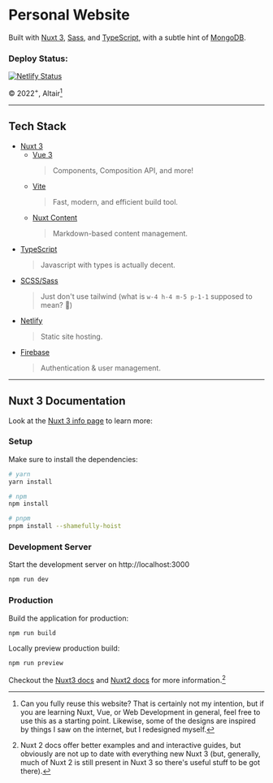 # Personal Website

Built with [Nuxt 3](https://nuxt.com/v3),
[Sass](https://sass-lang.com), and [TypeScript](https://www.typescriptlang.org),
with a subtle hint of [MongoDB](https://www.mongodb.com).

### Deploy Status:

[![Netlify Status](https://api.netlify.com/api/v1/badges/e0f5d7d0-9d2a-45ae-8962-6e3af2ec4cf3/deploy-status)](https://app.netlify.com/sites/amittai/deploys)

&copy; ${2022}^{+}$, Altair[^1]

---

## Tech Stack

- [Nuxt 3](https://nuxt.com/v3)
  - [Vue 3](https://vuejs.org/)
    > Components, Composition API, and more!
  - [Vite](https://vitejs.dev)
    > Fast, modern, and efficient build tool.
  - [Nuxt Content](https://content.nuxtjs.org/)
    > Markdown-based content management.
- [TypeScript](https://www.typescriptlang.org)
  > Javascript with types is actually decent.
- [SCSS/Sass](https://sass-lang.com)
  > Just don't use tailwind (what is `w-4 h-4 m-5 p-1-1` supposed to mean? 🤔)
- [Netlify](https://www.netlify.com)
  > Static site hosting.
- [Firebase](https://firebase.google.com)
  > Authentication & user management.


---

## Nuxt 3 Documentation

Look at the [Nuxt 3 info page](https://v3.nuxtjs.org) to learn more:

### Setup

Make sure to install the dependencies:

```bash
# yarn
yarn install

# npm
npm install

# pnpm
pnpm install --shamefully-hoist
```

### Development Server

Start the development server on http://localhost:3000

```bash
npm run dev
```

### Production

Build the application for production:

```bash
npm run build
```

Locally preview production build:

```bash
npm run preview
```

Checkout the [Nuxt3 docs](https://nuxt.com/docs)
and [Nuxt2 docs](https://nuxtjs.org/docs/) for more information.[^2]

[^1]: Can you fully reuse this website? That is certainly not my
      intention, but if you are learning Nuxt, Vue,
      or Web Development in general,
      feel free to use this as a starting point.
      Likewise, some of the designs are inspired by
      things I saw on the internet, but I redesigned myself.

[^2]: Nuxt 2 docs offer better examples and and interactive guides,
      but obviously are not up to date with everything new Nuxt 3
      (but, generally, much of Nuxt 2 is still present in Nuxt 3
      so there's useful stuff to be got there).
